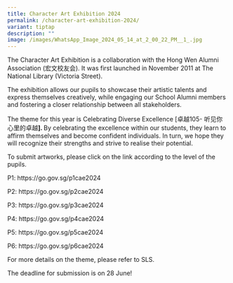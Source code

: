 ```yaml
---
title: Character Art Exhibition 2024
permalink: /character-art-exhibition-2024/
variant: tiptap
description: ""
image: /images/WhatsApp_Image_2024_05_14_at_2_00_22_PM__1_.jpg
---
```

<p>The Character Art Exhibition is a collaboration with the Hong Wen Alumni
Association (宏文校友会). It was first launched in November 2011 at The National
Library (Victoria Street).</p>
<p>The exhibition allows our pupils to showcase their artistic talents and
express themselves creatively, while engaging our School Alumni members
and fostering a closer relationship between all stakeholders.</p>
<p>The theme for this year is Celebrating Diverse Excellence [卓越105- 听见你心里的卓越<strong>]. </strong>By
celebrating the excellence within our students, they learn to affirm themselves
and become confident individuals. In turn, we hope they will recognize
their strengths and strive to realise their potential.</p>
<p>To submit artworks, please click on the link according to the level of
the pupils.</p>
<p>P1: <a rel="noopener noreferrer nofollow" target="_blank">https://go.gov.sg/p1cae2024</a>
</p>
<p>P2: <a rel="noopener noreferrer nofollow" target="_blank">https://go.gov.sg/p2cae2024</a>
</p>
<p>P3: <a rel="noopener noreferrer nofollow" target="_blank">https://go.gov.sg/p3cae2024</a>
</p>
<p>P4: <a rel="noopener noreferrer nofollow" target="_blank">https://go.gov.sg/p4cae2024</a>
</p>
<p>P5: <a rel="noopener noreferrer nofollow" target="_blank">https://go.gov.sg/p5cae2024</a>
</p>
<p>P6: <a rel="noopener noreferrer nofollow" target="_blank">https://go.gov.sg/p6cae2024</a>
</p>
<p>For more details on the theme, please refer to SLS.</p>
<p>The deadline for submission is on 28 June!</p>